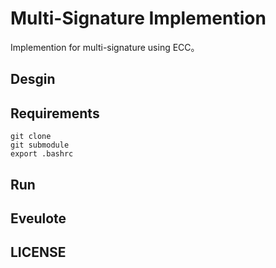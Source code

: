 # Multi-Signature Implemention

Implemention for multi-signature using ECC。

## Desgin

## Requirements

```
git clone 
git submodule
export .bashrc
```

## Run

## Eveulote

## LICENSE
